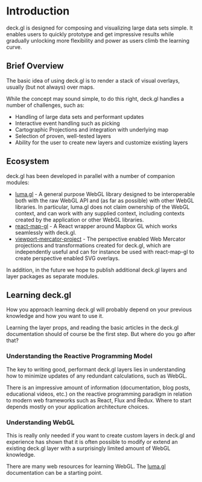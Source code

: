 # Introduction

deck.gl is designed for composing and visualizing large data sets simple.
It enables users to quickly prototype and get impressive results while gradually
unlocking more flexibility and power as users climb the learning curve.


## Brief Overview

The basic idea of using deck.gl is to render a stack of visual overlays,
usually (but not always) over maps.

While the concept may sound simple, to do this right, deck.gl handles a number of
challenges, such as:

* Handling of large data sets and performant updates
* Interactive event handling such as picking
* Cartographic Projections and integration with underlying map
* Selection of proven, well-tested layers
* Ability for the user to create new layers and customize existing layers


## Ecosystem

deck.gl has been developed in parallel with a number of companion modules:

* [luma.gl](https://uber.github.io/luma.gl/#/) -
  A general purpose WebGL library designed to be interoperable both with the
  raw WebGL API and (as far as possible) with other WebGL libraries.
  In particular, luma.gl does not claim ownership of the WebGL context, and can
  work with any supplied context, including contexts created by the application
  or other WebGL libraries.
* [react-map-gl](https://uber.github.io/react-map-gl/#/) - A React wrapper
  around Mapbox GL which works seamlessly with deck.gl.
* [viewport-mercator-project](https://uber-common.github.io/viewport-mercator-project/#/) -
  The perspective enabled Web Mercator projections and transformations created
  for deck.gl, which are independently useful and can for instance be used with
  react-map-gl to create perspective enabled SVG overlays.

In addition, in the future we hope to publish additional deck.gl layers and
layer packages as separate modules.


## Learning deck.gl

How you approach learning deck.gl will probably depend on your previous
knowledge and how you want to use it.

Learning the layer props, and reading the basic articles in the deck.gl
documentation should of course be the first step. But where do you go
after that?


### Understanding the Reactive Programming Model

The key to writing good, performant deck.gl layers lies in understanding
how to minimize updates of any redundant calculations, such as WebGL.

There is an impressive amount of information (documentation, blog posts,
educational videos, etc.) on the reactive programming paradigm in relation to
modern web frameworks such as React, Flux and Redux. Where to start depends
mostly on your application architecture choices.


### Understanding WebGL

This is really only needed if you want to create custom layers in deck.gl
and experience has shown that it is often possible to modify or extend
an existing deck.gl layer with a surprisingly limited amount of WebGL knowledge.

There are many web resources for learning WebGL. The
[luma.gl](https://uber.github.io/luma.gl/#/) documentation
can be a starting point.
